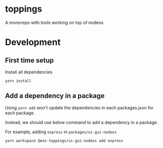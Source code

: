 # toppings
A monorepo with tools working on top of nodeos

# Development

## First time setup
Install all dependencies
```
yarn install
```

## Add a dependency in a package
Using `yarn add` won't update the dependencies in each packages.json for each package.

Instead, we should use below command to add a dependency in a package.

For example, adding `express` in `packages/ui-gui-nodeos`
```
yarn workspace @eos-toppings/ui-gui-nodeos add express
```
